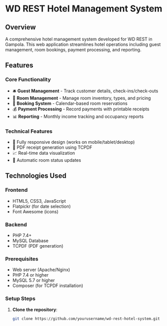 # WD REST Hotel Management System

## Overview

A comprehensive hotel management system developed for WD REST in Gampola. This web application streamlines hotel operations including guest management, room bookings, payment processing, and reporting.

## Features

### Core Functionality
- 🛎️ **Guest Management** - Track customer details, check-ins/check-outs
- 🏨 **Room Management** - Manage room inventory, types, and pricing
- 📅 **Booking System** - Calendar-based room reservations
- 💰 **Payment Processing** - Record payments with printable receipts
- 📊 **Reporting** - Monthly income tracking and occupancy reports

### Technical Features
- 📱 Fully responsive design (works on mobile/tablet/desktop)
- 🧾 PDF receipt generation using TCPDF
- 📈 Real-time data visualization
- 🔄 Automatic room status updates

## Technologies Used

### Frontend
- HTML5, CSS3, JavaScript
- Flatpickr (for date selection)
- Font Awesome (icons)

### Backend
- PHP 7.4+
- MySQL Database
- TCPDF (PDF generation)

### Prerequisites
- Web server (Apache/Nginx)
- PHP 7.4 or higher
- MySQL 5.7 or higher
- Composer (for TCPDF installation)

### Setup Steps

1. **Clone the repository**:
   ```bash
   git clone https://github.com/yourusername/wd-rest-hotel-system.git
